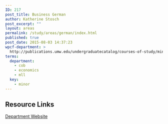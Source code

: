 ```yaml
---
ID: 217
post_title: Business German
author: Katherine Stosch
post_excerpt: ""
layout: areas
permalink: /study/areas/german/index.html
published: true
post_date: 2015-08-03 14:37:23
wpcf-department: >
  http://publications.umw.edu/undergraduatecatalog/courses-of-study/minors/business-german/
terms:
  department:
    - cob
    - economics
    - mll
  key:
    - minor
---
```


<!-- Types Custom Fields: -->

<!-- resource-links -->
## Resource Links

<!-- department -->
[Department Website](http://publications.umw.edu/undergraduatecatalog/courses-of-study/minors/business-german/)

<!-- End department -->

<!-- End resource-links -->

<!-- End Types Custom Fields -->